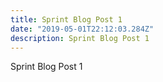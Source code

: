```yaml
---
title: Sprint Blog Post 1
date: "2019-05-01T22:12:03.284Z"
description: Sprint Blog Post 1
---
```


Sprint Blog Post 1





